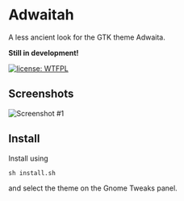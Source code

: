 # Adwaitah

A less ancient look for the GTK theme Adwaita.

**Still in development!**

[![license: WTFPL](https://img.shields.io/badge/license-WTFPL-brightgreen.svg)](http://www.wtfpl.net/about/)

## Screenshots

![Screenshot #1](https://raw.githubusercontent.com/keicodes/adwaitah-gtk-theme/master/docs/screenshots/1.png)

## Install

Install using

`sh install.sh`

and select the theme on the Gnome Tweaks panel.

